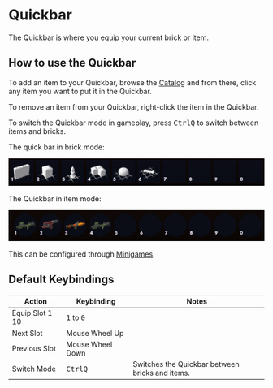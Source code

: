 # Quickbar

The Quickbar is where you equip your current brick or item.

## How to use the Quickbar

To add an item to your Quickbar, browse the [Catalog](catalog.md) and from there, click any item you want to put it in the Quickbar.

To remove an item from your Quickbar, right-click the item in the Quickbar.

To switch the Quickbar mode in gameplay, press <kbd>Ctrl</kbd><kbd>Q</kbd> to switch between items and bricks.

The quick bar in brick mode:

![Brick Quickbar](../../assets/players/gameplay/quickbar/brick_quickbar.png)

The Quickbar in item mode:

![Item Quickbar](../../assets/players/gameplay/quickbar/item_quickbar.png)

This can be configured through [Minigames]().

## Default Keybindings

| Action          | Keybinding                   | Notes                                           |
|-----------------|------------------------------|-------------------------------------------------|
| Equip Slot 1-10 | <kbd>1</kbd> to <kbd>0</kbd> |                                                 |
| Next Slot       | Mouse Wheel Up               |                                                 |
| Previous Slot   | Mouse Wheel Down             |                                                 |
| Switch Mode     | <kbd>Ctrl</kbd><kbd>Q</kbd>  | Switches the Quickbar between bricks and items. |